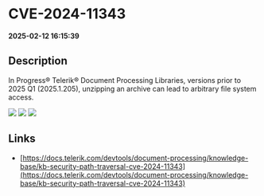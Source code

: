 # CVE-2024-11343

**2025-02-12 16:15:39**

## Description
In Progress® Telerik® Document Processing Libraries, versions prior to 2025 Q1 (2025.1.205), unzipping an archive can lead to arbitrary file system access.

![](https://img.shields.io/static/v1?label=Score&message=8.3&color=red)
![](https://img.shields.io/static/v1?label=Severity&message=HIGH&color=red)
![](https://img.shields.io/static/v1?label=CWE&message=Traversal&color=green)

## Links
- [https://docs.telerik.com/devtools/document-processing/knowledge-base/kb-security-path-traversal-cve-2024-11343](https://docs.telerik.com/devtools/document-processing/knowledge-base/kb-security-path-traversal-cve-2024-11343)
